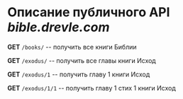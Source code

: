 # Описание публичного API _bible.drevle.com_

**GET** ```/books/``` -- получить все книги Библии

**GET** ```/exodus/``` -- получить все главы книги Исход

**GET** ```/exodus/1``` -- получить главу 1 книги Исход

**GET** ```/exodus/1/1``` -- получить главу 1 стих 1 книги Исход